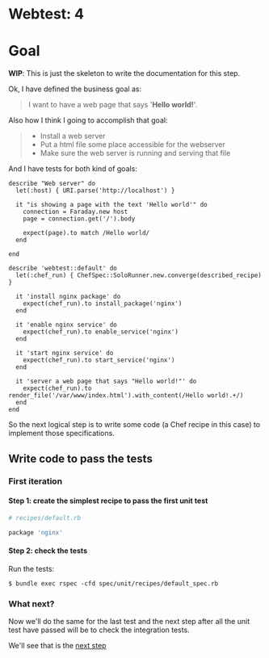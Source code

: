 # Webtest: 4

# Goal

**WIP**: This is just the skeleton to write the documentation for this step.

Ok, I have defined the business goal as:

> I want to have a web page that says '**Hello world!**'.

Also how I think I going to accomplish that goal:
> * Install a web server
> * Put a html file some place accessible for the webserver
> * Make sure the web server is running and serving that file

And I have tests for both kind of goals:

```
describe "Web server" do
  let(:host) { URI.parse('http://localhost') }

  it "is showing a page with the text 'Hello world'" do
    connection = Faraday.new host
    page = connection.get('/').body

    expect(page).to match /Hello world/
  end

end
```

```
describe 'webtest::default' do
  let(:chef_run) { ChefSpec::SoloRunner.new.converge(described_recipe) }

  it 'install nginx package' do
    expect(chef_run).to install_package('nginx')
  end

  it 'enable nginx service' do
    expect(chef_run).to enable_service('nginx')
  end

  it 'start nginx service' do
    expect(chef_run).to start_service('nginx')
  end

  it 'server a web page that says "Hello world!"' do
    expect(chef_run).to render_file('/var/www/index.html').with_content(/Hello world!.+/)
  end
end
```

So the next logical step is to write some code (a Chef recipe in this case) to implement those specifications.


## Write code to pass the tests

### First iteration

#### Step 1: create the simplest recipe to pass the first unit test

```ruby
# recipes/default.rb

package 'nginx'
```

#### Step 2: check the tests

Run the tests:
```
$ bundle exec rspec -cfd spec/unit/recipes/default_spec.rb
```


### What next?
Now we'll do the same for the last test and the next step after all the unit test have passed will be to check the integration tests.

We'll see that is the [next step][1]

  [1]: ../webtest-5
